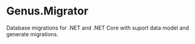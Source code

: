 # Genus.Migrator
Database migrations for .NET and .NET Core with suport data model and generate migrations.
